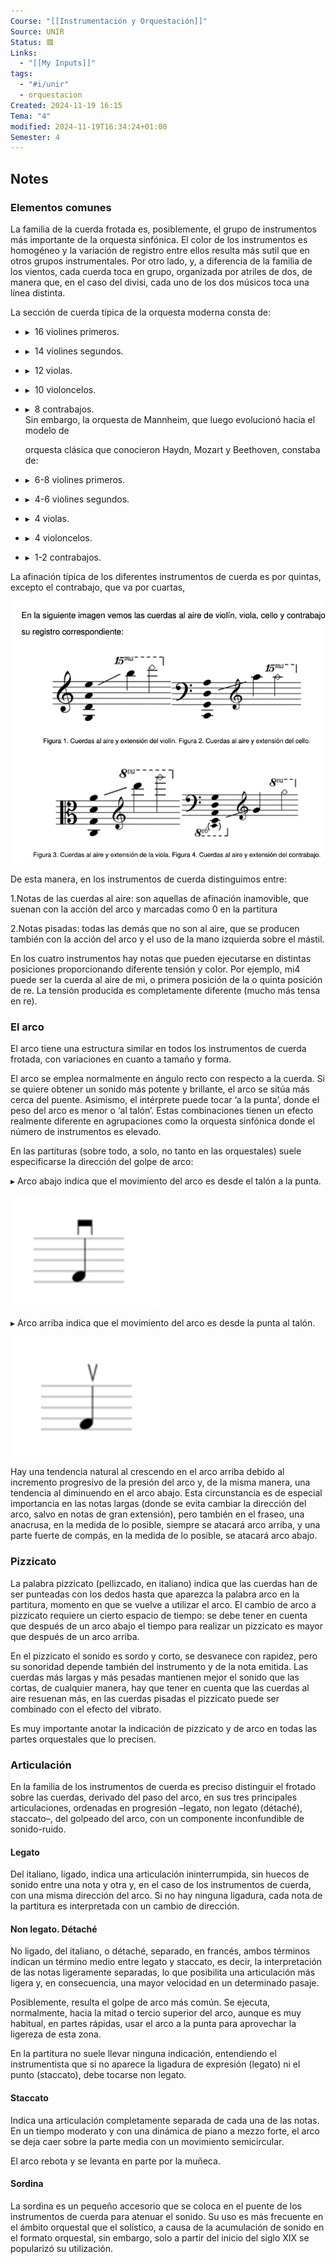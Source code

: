 ```yaml
---
Course: "[[Instrumentación y Orquestación]]"
Source: UNIR
Status: 🟥
Links:
  - "[[My Inputs]]"
tags:
  - "#i/unir"
  - orquestacion
Created: 2024-11-19 16:15
Tema: "4"
modified: 2024-11-19T16:34:24+01:00
Semester: 4
---
```

## Notes

### Elementos comunes

La familia de la cuerda frotada es, posiblemente, el grupo de instrumentos más importante de la orquesta sinfónica. El color de los instrumentos es homogéneo y la variación de registro entre ellos resulta más sutil que en otros grupos instrumentales. Por otro lado, y, a diferencia de la familia de los vientos, cada cuerda toca en grupo, organizada por atriles de dos, de manera que, en el caso del divisi, cada uno de los dos músicos toca una línea distinta.

La sección de cuerda típica de la orquesta moderna consta de:

- ▸  16 violines primeros.
    
- ▸  14 violines segundos.
    
- ▸  12 violas.
    
- ▸  10 violoncelos.
    
- ▸  8 contrabajos.  
    Sin embargo, la orquesta de Mannheim, que luego evolucionó hacia el modelo de
    
    orquesta clásica que conocieron Haydn, Mozart y Beethoven, constaba de:
    

- ▸  6-8 violines primeros.
    
- ▸  4-6 violines segundos.
    
- ▸  4 violas.
    

- ▸  4 violoncelos.
    
- ▸  1-2 contrabajos.

La afinación típica de los diferentes instrumentos de cuerda es por quintas, excepto el contrabajo, que va por cuartas,

![](Extras/Images/2024-10-2_16.17.5.png)

De esta manera, en los instrumentos de cuerda distinguimos entre:

1.Notas de las cuerdas al aire: son aquellas de afinación inamovible, que suenan con la acción del arco y marcadas como 0 en la partitura

2.Notas pisadas: todas las demás que no son al aire, que se producen también con la acción del arco y el uso de la mano izquierda sobre el mástil.

En los cuatro instrumentos hay notas que pueden ejecutarse en distintas posiciones proporcionando diferente tensión y color. Por ejemplo, mi4 puede ser la cuerda al aire de mi, o primera posición de la o quinta posición de re. La tensión producida es completamente diferente (mucho más tensa en re).

### El arco

El arco tiene una estructura similar en todos los instrumentos de cuerda frotada, con variaciones en cuanto a tamaño y forma.

El arco se emplea normalmente en ángulo recto con respecto a la cuerda. Si se quiere obtener un sonido más potente y brillante, el arco se sitúa más cerca del puente. Asimismo, el intérprete puede tocar ‘a la punta’, donde el peso del arco es menor o ‘al talón’. Estas combinaciones tienen un efecto realmente diferente en agrupaciones como la orquesta sinfónica donde el número de instrumentos es elevado.

En las partituras (sobre todo, a solo, no tanto en las orquestales) suele especificarse la dirección del golpe de arco:

▸ Arco abajo indica que el movimiento del arco es desde el talón a la punta.

![](Extras/Images/2024-10-2_16.19.37.png)

▸ Arco arriba indica que el movimiento del arco es desde la punta al talón.

![](Extras/Images/2024-10-2_16.20.3.png)

Hay una tendencia natural al crescendo en el arco arriba debido al incremento progresivo de la presión del arco y, de la misma manera, una tendencia al diminuendo en el arco abajo. 
Esta circunstancia es de especial importancia en las notas largas (donde se evita cambiar la dirección del arco, salvo en notas de gran extensión), pero también en el fraseo, una anacrusa, en la medida de lo posible, siempre se atacará arco arriba, y una parte fuerte de compás, en la medida de lo posible, se atacará arco abajo.


### Pizzicato

La palabra pizzicato (pellizcado, en italiano) indica que las cuerdas han de ser punteadas con los dedos hasta que aparezca la palabra arco en la partitura, momento en que se vuelve a utilizar el arco. El cambio de arco a pizzicato requiere un cierto espacio de tiempo: se debe tener en cuenta que después de un arco abajo el tiempo para realizar un pizzicato es mayor que después de un arco arriba.

En el pizzicato el sonido es sordo y corto, se desvanece con rapidez, pero su sonoridad depende también del instrumento y de la nota emitida. Las cuerdas más largas y más pesadas mantienen mejor el sonido que las cortas, de cualquier manera, hay que tener en cuenta que las cuerdas al aire resuenan más, en las cuerdas pisadas el pizzicato puede ser combinado con el efecto del vibrato.

Es muy importante anotar la indicación de pizzicato y de arco en todas las partes orquestales que lo precisen.

### Articulación

En la familia de los instrumentos de cuerda es preciso distinguir el frotado sobre las cuerdas, derivado del paso del arco, en sus tres principales articulaciones, ordenadas en progresión –legato, non legato (détaché), staccato–, del golpeado del arco, con un componente inconfundible de sonido-ruido.

#### Legato

Del italiano, ligado, indica una articulación ininterrumpida, sin huecos de sonido entre una nota y otra y, en el caso de los instrumentos de cuerda, con una misma dirección del arco. Si no hay ninguna ligadura, cada nota de la partitura es interpretada con un cambio de dirección.

#### Non legato. Détaché

No ligado, del italiano, o détaché, separado, en francés, ambos términos indican un término medio entre legato y staccato, es decir, la interpretación de las notas ligeramente separadas, lo que posibilita una articulación más ligera y, en consecuencia, una mayor velocidad en un determinado pasaje.

Posiblemente, resulta el golpe de arco más común. Se ejecuta, normalmente, hacia la mitad o tercio superior del arco, aunque es muy habitual, en partes rápidas, usar el arco a la punta para aprovechar la ligereza de esta zona.

En la partitura no suele llevar ninguna indicación, entendiendo el instrumentista que si no aparece la ligadura de expresión (legato) ni el punto (staccato), debe tocarse non legato.

#### Staccato

Indica una articulación completamente separada de cada una de las notas. En un tiempo moderato y con una dinámica de piano a mezzo forte, el arco se deja caer sobre la parte media con un movimiento semicircular.

El arco rebota y se levanta en parte por la muñeca.

#### Sordina

La sordina es un pequeño accesorio que se coloca en el puente de los instrumentos de cuerda para atenuar el sonido. Su uso es más frecuente en el ámbito orquestal que el solístico, a causa de la acumulación de sonido en el formato orquestal, sin embargo, solo a partir del inicio del siglo XIX se popularizó su utilización.










